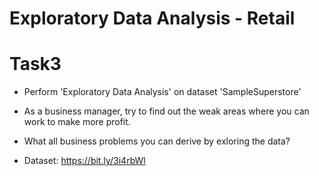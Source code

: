 # Exploratory Data Analysis - Retail

# Task3
 * Perform 'Exploratory Data Analysis' on dataset 'SampleSuperstore'
 * As a business manager, try to find out the weak areas where you can work to make more profit.
 * What all business problems you can derive by exloring the data?
 
 * Dataset: https://bit.ly/3i4rbWl
